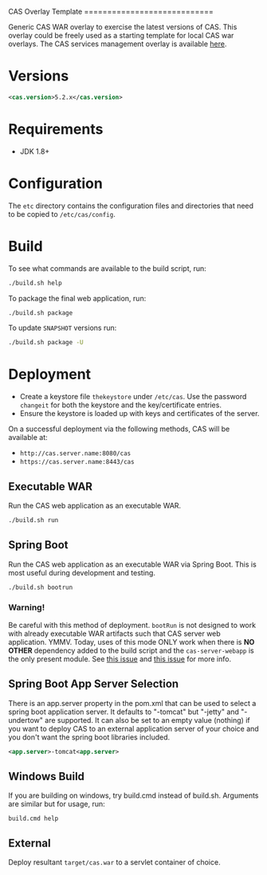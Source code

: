 CAS Overlay Template ============================

Generic CAS WAR overlay to exercise the latest versions of CAS. This overlay could be freely used as a starting template
for local CAS war overlays. The CAS services management overlay is available
[here](https://github.com/apereo/cas-services-management-overlay).

# Versions

```xml
<cas.version>5.2.x</cas.version>
```

# Requirements
* JDK 1.8+

# Configuration

The `etc` directory contains the configuration files and directories that need to be copied to `/etc/cas/config`.

# Build

To see what commands are available to the build script, run:

```bash
./build.sh help
```

To package the final web application, run:

```bash
./build.sh package
```

To update `SNAPSHOT` versions run:

```bash
./build.sh package -U
```

# Deployment

- Create a keystore file `thekeystore` under `/etc/cas`. Use the password `changeit` for both the keystore and the
  key/certificate entries.
- Ensure the keystore is loaded up with keys and certificates of the server.

On a successful deployment via the following methods, CAS will be available at:

* `http://cas.server.name:8080/cas`
* `https://cas.server.name:8443/cas`

## Executable WAR

Run the CAS web application as an executable WAR.

```bash
./build.sh run
```

## Spring Boot

Run the CAS web application as an executable WAR via Spring Boot. This is most useful during development and testing.

```bash
./build.sh bootrun
```

### Warning!

Be careful with this method of deployment. `bootRun` is not designed to work with already executable WAR artifacts such
that CAS server web application. YMMV. Today, uses of this mode ONLY work when there is **NO OTHER** dependency added to
the build script and the `cas-server-webapp` is the only present module. See [this
issue](https://github.com/apereo/cas/issues/2334) and [this
issue](https://github.com/spring-projects/spring-boot/issues/8320) for more info.


## Spring Boot App Server Selection
There is an app.server property in the pom.xml that can be used to select a spring boot application server.  It defaults
to "-tomcat" but "-jetty" and "-undertow" are supported.  It can also be set to an empty value (nothing) if you want to
deploy CAS to an external application server of your choice and you don't want the spring boot libraries included.

```xml
<app.server>-tomcat<app.server>
```

## Windows Build
If you are building on windows, try build.cmd instead of build.sh. Arguments are similar but for usage, run:

```
build.cmd help
```

## External

Deploy resultant `target/cas.war` to a servlet container of choice.

